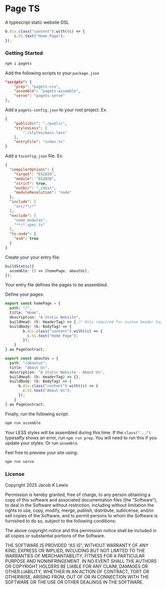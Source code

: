 # Page TS

A typescript static website DSL

```ts
b.div.class("content").with((c) => {
    c.h1.text("Home Page");
});
```

### Getting Started
```bash
npm i pagets
```

Add the following scripts to your `package.json`
```json
"scripts": {
    "prep": "pagets-css",
    "assemble": "pagets-assemble",
    "serve": "pagets-serve"
},
```

Add a `pagets-config.json` to your root project. Ex:
```json
{
    "publicDir": "./public",
    "stylesLess": [
        "./styles/main.less"
    ],
    "entryFile": "index.ts"
}
```

Add a `tsconfig.json` file. Ex:
```json
{
  "compilerOptions": {
    "target": "ES2020",
    "module": "ES2020",
    "strict": true,
    "outDir": "./dist",
    "moduleResolution": "node"
  },
  "include": [
    "src/**/*"
  ],
  "exclude": [
    "node_modules",
    "**/*.spec.ts"
  ],
  "ts-node": {
    "esm": true
  }
}
```

Create your your entry file:
```ts
buildStatic({
  assemble: () => [homePage, aboutUs],
});
```
Your entry file defines the pages to be assembled.

Define your pages:
```ts
export const homePage = {
  path: "/",
  title: "Home",
  description: "A Static Website",
  buildHead: (h: HeaderTag) => { /* Only required for custom header tags */ },
  buildBody: (b: BodyTag) => {
        b.div.class("content").with((c) => {
          c.h1.text("Home Page");
        });
    }
} as PageContract;

export const aboutUs = {
  path: "/aboutus",
  title: "About Us",
  description: "A Static Website - About Us",
  buildHead: (h: HeaderTag) => {},
  buildBody: (b: BodyTag) => {
      b.div.class("content").with((c) => {
        c.h1.text("About Us");
      });
    }
} as PageContract;
```

Finally, run the following script:
```bash
npm run assemble
```
Your LESS styles will be assembled during this time.
If the `class("...")` typesafty shows an error, run `npm run prep`. You will need to run this if you update your styles. Or run `assemble`.

Feel free to preview your site using:
```bash
npm run serve
```

### License

Copyright 2025 Jacob K Lewis

Permission is hereby granted, free of charge, to any person obtaining a copy of this software and associated documentation files (the “Software”), to deal in the Software without restriction, including without limitation the rights to use, copy, modify, merge, publish, distribute, sublicense, and/or sell copies of the Software, and to permit persons to whom the Software is furnished to do so, subject to the following conditions:

The above copyright notice and this permission notice shall be included in all copies or substantial portions of the Software.

THE SOFTWARE IS PROVIDED “AS IS”, WITHOUT WARRANTY OF ANY KIND, EXPRESS OR IMPLIED, INCLUDING BUT NOT LIMITED TO THE WARRANTIES OF MERCHANTABILITY, FITNESS FOR A PARTICULAR PURPOSE AND NONINFRINGEMENT. IN NO EVENT SHALL THE AUTHORS OR COPYRIGHT HOLDERS BE LIABLE FOR ANY CLAIM, DAMAGES OR OTHER LIABILITY, WHETHER IN AN ACTION OF CONTRACT, TORT OR OTHERWISE, ARISING FROM, OUT OF OR IN CONNECTION WITH THE SOFTWARE OR THE USE OR OTHER DEALINGS IN THE SOFTWARE.
